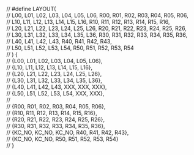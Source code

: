 // #define LAYOUT( \
//     L00, L01, L02, L03, L04, L05, L06,                         R00, R01, R02, R03, R04, R05, R06, \
//     L10, L11, L12, L13, L14, L15, L16,                         R10, R11, R12, R13, R14, R15, R16, \
//     L20, L21, L22, L23, L24, L25, L26,                         R20, R21, R22, R23, R24, R25, R26, \
//     L30, L31, L32, L33, L34, L35, L36,                         R30, R31, R32, R33, R34, R35, R36, \
//     L40, L41, L42, L43,                                        R40, R41, R42, R43,                \
//     L50, L51, L52, L53, L54,                                   R50, R51, R52, R53, R54 \
// ) { \
//   {L00, L01, L02, L03, L04, L05, L06}, \
//     {L10, L11, L12, L13, L14, L15, L16}, \
//     {L20, L21, L22, L23, L24, L25, L26}, \
//     {L30, L31, L32, L33, L34, L35, L36}, \
//     {L40, L41, L42, L43, XXX, XXX, XXX}, \
//     {L50, L51, L52, L53, L54, XXX, XXX}, \
// \
//     {R00, R01, R02, R03, R04, R05, R06}, \
//     {R10, R11, R12, R13, R14, R15, R16},\
//     {R20, R21, R22, R23, R24, R25, R26},\
//     {R30, R31, R32, R33, R34, R35, R36}, \
//     {KC_NO, KC_NO, KC_NO, R40, R41, R42, R43}, \
//     {KC_NO, KC_NO, R50, R51, R52, R53, R54} \
// }